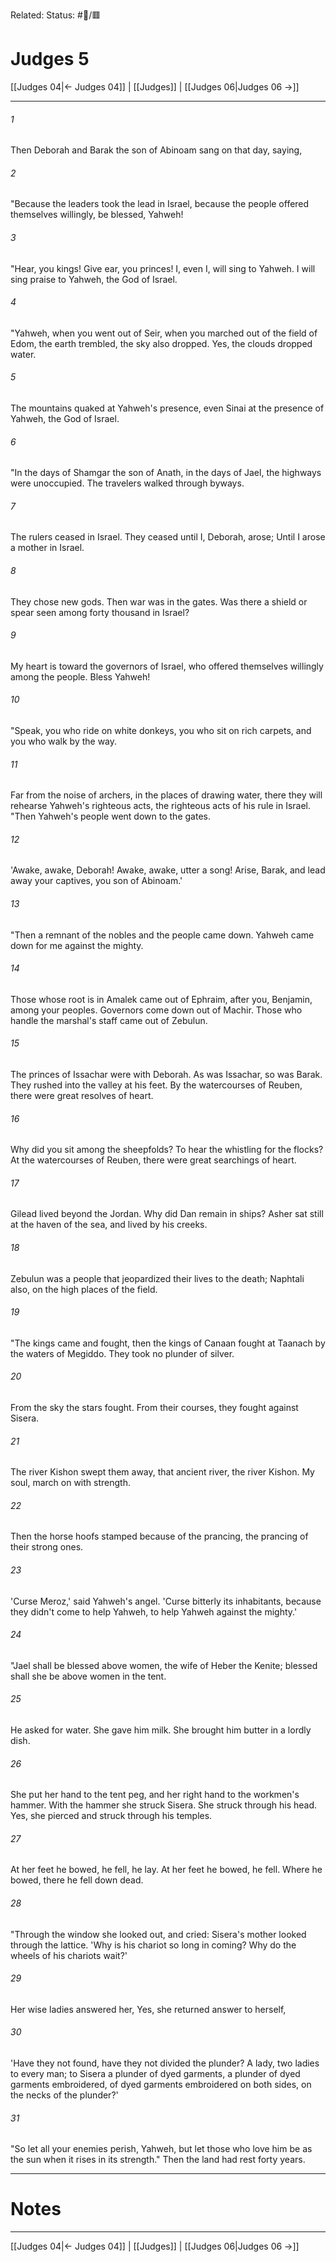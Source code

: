 Related:
Status: #📖/🟥
# Judges 5

[[Judges 04|← Judges 04]] | [[Judges]] | [[Judges 06|Judges 06 →]]
***



###### 1 
Then Deborah and Barak the son of Abinoam sang on that day, saying, 

###### 2 
"Because the leaders took the lead in Israel, because the people offered themselves willingly, be blessed, Yahweh! 

###### 3 
"Hear, you kings! Give ear, you princes! I, even I, will sing to Yahweh. I will sing praise to Yahweh, the God of Israel. 

###### 4 
"Yahweh, when you went out of Seir, when you marched out of the field of Edom, the earth trembled, the sky also dropped. Yes, the clouds dropped water. 

###### 5 
The mountains quaked at Yahweh's presence, even Sinai at the presence of Yahweh, the God of Israel. 

###### 6 
"In the days of Shamgar the son of Anath, in the days of Jael, the highways were unoccupied. The travelers walked through byways. 

###### 7 
The rulers ceased in Israel. They ceased until I, Deborah, arose; Until I arose a mother in Israel. 

###### 8 
They chose new gods. Then war was in the gates. Was there a shield or spear seen among forty thousand in Israel? 

###### 9 
My heart is toward the governors of Israel, who offered themselves willingly among the people. Bless Yahweh! 

###### 10 
"Speak, you who ride on white donkeys, you who sit on rich carpets, and you who walk by the way. 

###### 11 
Far from the noise of archers, in the places of drawing water, there they will rehearse Yahweh's righteous acts, the righteous acts of his rule in Israel. "Then Yahweh's people went down to the gates. 

###### 12 
'Awake, awake, Deborah! Awake, awake, utter a song! Arise, Barak, and lead away your captives, you son of Abinoam.' 

###### 13 
"Then a remnant of the nobles and the people came down. Yahweh came down for me against the mighty. 

###### 14 
Those whose root is in Amalek came out of Ephraim, after you, Benjamin, among your peoples. Governors come down out of Machir. Those who handle the marshal's staff came out of Zebulun. 

###### 15 
The princes of Issachar were with Deborah. As was Issachar, so was Barak. They rushed into the valley at his feet. By the watercourses of Reuben, there were great resolves of heart. 

###### 16 
Why did you sit among the sheepfolds? To hear the whistling for the flocks? At the watercourses of Reuben, there were great searchings of heart. 

###### 17 
Gilead lived beyond the Jordan. Why did Dan remain in ships? Asher sat still at the haven of the sea, and lived by his creeks. 

###### 18 
Zebulun was a people that jeopardized their lives to the death; Naphtali also, on the high places of the field. 

###### 19 
"The kings came and fought, then the kings of Canaan fought at Taanach by the waters of Megiddo. They took no plunder of silver. 

###### 20 
From the sky the stars fought. From their courses, they fought against Sisera. 

###### 21 
The river Kishon swept them away, that ancient river, the river Kishon. My soul, march on with strength. 

###### 22 
Then the horse hoofs stamped because of the prancing, the prancing of their strong ones. 

###### 23 
'Curse Meroz,' said Yahweh's angel. 'Curse bitterly its inhabitants, because they didn't come to help Yahweh, to help Yahweh against the mighty.' 

###### 24 
"Jael shall be blessed above women, the wife of Heber the Kenite; blessed shall she be above women in the tent. 

###### 25 
He asked for water. She gave him milk. She brought him butter in a lordly dish. 

###### 26 
She put her hand to the tent peg, and her right hand to the workmen's hammer. With the hammer she struck Sisera. She struck through his head. Yes, she pierced and struck through his temples. 

###### 27 
At her feet he bowed, he fell, he lay. At her feet he bowed, he fell. Where he bowed, there he fell down dead. 

###### 28 
"Through the window she looked out, and cried: Sisera's mother looked through the lattice. 'Why is his chariot so long in coming? Why do the wheels of his chariots wait?' 

###### 29 
Her wise ladies answered her, Yes, she returned answer to herself, 

###### 30 
'Have they not found, have they not divided the plunder? A lady, two ladies to every man; to Sisera a plunder of dyed garments, a plunder of dyed garments embroidered, of dyed garments embroidered on both sides, on the necks of the plunder?' 

###### 31 
"So let all your enemies perish, Yahweh, but let those who love him be as the sun when it rises in its strength." Then the land had rest forty years.

---
# Notes


***
[[Judges 04|← Judges 04]] | [[Judges]] | [[Judges 06|Judges 06 →]]

